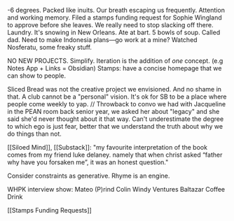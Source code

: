 -6 degrees. Packed like inuits. Our breath escaping us frequently. Attention and working memory. Filed a stamps funding request for Sophie Wingland to approve before she leaves. We really need to stop slacking off there. Laundry. It's snowing in New Orleans. Ate at bart. 5 bowls of soup. Called dad. Need to make Indonesia plans—go work at a mine? Watched Nosferatu, some freaky stuff.

NO NEW PROJECTS. 
Simplify. Iteration is the addition of *one* concept. (e.g Notes App + Links = Obsidian)
Stamps: have a concise homepage that we can show to people.

Sliced Bread was not the creative project we envisioned. And no shame in that. A club cannot be a "personal" vision. It's ok for SB to be a place where people come weekly to yap. // Throwback to convo we had with Jacqueline in the PEAN room back senior year, we asked her about "legacy" and she said she'd never thought about it that way. Can't underestimate the degree to which ego is just fear, better that we understand the truth about why we do things than not. 

[[Siloed Mind]], [[Substack]]: "my favourite interpretation of the book comes from my friend luke delaney. namely that when christ asked “father why have you forsaken me”, it was an honest question."

Consider constraints as generative. Rhyme is an engine.

WHPK interview show:
Mateo (P)rind
Colin Windy Ventures
Baltazar Coffee Drink

[[Stamps Funding Requests]]
